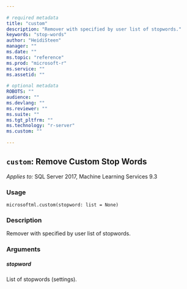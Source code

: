 ```yaml
--- 
 
# required metadata 
title: "custom" 
description: "Remover with specified by user list of stopwords." 
keywords: "stop-words" 
author: "HeidiSteen" 
manager: "" 
ms.date: "" 
ms.topic: "reference" 
ms.prod: "microsoft-r" 
ms.service: "" 
ms.assetid: "" 
 
# optional metadata 
ROBOTS: "" 
audience: "" 
ms.devlang: "" 
ms.reviewer: "" 
ms.suite: "" 
ms.tgt_pltfrm: "" 
ms.technology: "r-server" 
ms.custom: "" 
 
---
```


## ``custom``: Remove Custom Stop Words


*Applies to:* SQL Server 2017, Machine Learning Services 9.3


### Usage



```
microsoftml.custom(stopword: list = None)
```




### Description

Remover with specified by user list of stopwords.


### Arguments


##### stopword

List of stopwords (settings).
